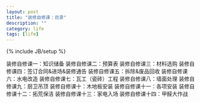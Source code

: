 ```yaml
---
layout: post
title: "装修自修课：目录"
description: ""
category: life
tags: [life]
---
```

{% include JB/setup %}

装修自修课一：知识储备
装修自修课二：预算表
装修自修课三：材料选购
装修自修课四：签订合同&进场&装修通告
装修自修课五：拆除&废品回收
装修自修课六：水电改造
装修自修课七：瓦工（瓷砖）工程
装修自修课八：墙面处理
装修自修课九：厨卫吊顶
装修自修课十：木地板安装
装修自修课十一：各项安装
装修自修课十二：拓荒保洁
装修自修课十三：家电入场
装修自修课十四：甲醛大作战